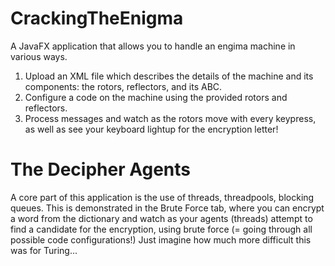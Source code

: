 # CrackingTheEnigma
A JavaFX application that allows you to handle an engima machine in various ways.
1. Upload an XML file which describes the details of the machine and its components: the rotors, reflectors, and its ABC.
2. Configure a code on the machine using the provided rotors and reflectors.
3. Process messages and watch as the rotors move with every keypress, as well as see your keyboard lightup for the encryption letter!
# The Decipher Agents
A core part of this application is the use of threads, threadpools, blocking queues.
This is demonstrated in the Brute Force tab, where you can encrypt a word from the dictionary and watch as your agents (threads) attempt to find a candidate for the encryption, using brute force (= going through all possible code configurations!)
Just imagine how much more difficult this was for Turing...
